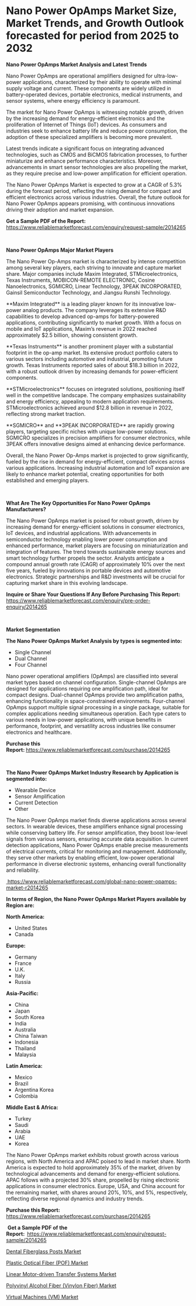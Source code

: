 <p><h1>Nano Power OpAmps Market Size, Market Trends, and Growth Outlook forecasted for period from 2025 to 2032</h1></p><p><strong>Nano Power OpAmps Market Analysis and Latest Trends</strong></p>
<p><p>Nano Power OpAmps are operational amplifiers designed for ultra-low-power applications, characterized by their ability to operate with minimal supply voltage and current. These components are widely utilized in battery-operated devices, portable electronics, medical instruments, and sensor systems, where energy efficiency is paramount. </p><p>The market for Nano Power OpAmps is witnessing notable growth, driven by the increasing demand for energy-efficient electronics and the proliferation of Internet of Things (IoT) devices. As consumers and industries seek to enhance battery life and reduce power consumption, the adoption of these specialized amplifiers is becoming more prevalent. </p><p>Latest trends indicate a significant focus on integrating advanced technologies, such as CMOS and BiCMOS fabrication processes, to further miniaturize and enhance performance characteristics. Moreover, advancements in smart sensor technologies are also propelling the market, as they require precise and low-power amplification for efficient operation. </p><p>The Nano Power OpAmps Market is expected to grow at a CAGR of 5.3% during the forecast period, reflecting the rising demand for compact and efficient electronics across various industries. Overall, the future outlook for Nano Power OpAmps appears promising, with continuous innovations driving their adoption and market expansion.</p></p>
<p><strong>Get a Sample PDF of the Report:&nbsp;</strong> <a href="https://www.reliablemarketforecast.com/enquiry/request-sample/2014265?utm_campaign=2011&utm_medium=2&utm_source=Github&utm_content=ia&utm_term=17012025&utm_id=nano-power-opamps">https://www.reliablemarketforecast.com/enquiry/request-sample/2014265</a></p>
<p>&nbsp;</p>
<p><strong>Nano Power OpAmps Major Market Players</strong></p>
<p><p>The Nano Power Op-Amps market is characterized by intense competition among several key players, each striving to innovate and capture market share. Major companies include Maxim Integrated, STMicroelectronics, Texas Instruments, MOBICON-REMOTE ELECTRONIC, Cosine Nanoelectronics, SGMICRO, Linear Technology, 3PEAK INCORPORATED, Gainsil Semiconductor Technology, and Jiangsu Runshi Technology.</p><p>**Maxim Integrated** is a leading player known for its innovative low-power analog products. The company leverages its extensive R&D capabilities to develop advanced op-amps for battery-powered applications, contributing significantly to market growth. With a focus on mobile and IoT applications, Maxim’s revenue in 2022 reached approximately $2.5 billion, showing consistent growth.</p><p>**Texas Instruments** is another prominent player with a substantial footprint in the op-amp market. Its extensive product portfolio caters to various sectors including automotive and industrial, promoting future growth. Texas Instruments reported sales of about $18.3 billion in 2022, with a robust outlook driven by increasing demands for power-efficient components.</p><p>**STMicroelectronics** focuses on integrated solutions, positioning itself well in the competitive landscape. The company emphasizes sustainability and energy efficiency, appealing to modern application requirements. STMicroelectronics achieved around $12.8 billion in revenue in 2022, reflecting strong market traction.</p><p>**SGMICRO** and **3PEAK INCORPORATED** are rapidly growing players, targeting specific niches with unique low-power solutions. SGMICRO specializes in precision amplifiers for consumer electronics, while 3PEAK offers innovative designs aimed at enhancing device performance.</p><p>Overall, the Nano Power Op-Amps market is projected to grow significantly, fueled by the rise in demand for energy-efficient, compact devices across various applications. Increasing industrial automation and IoT expansion are likely to enhance market potential, creating opportunities for both established and emerging players.</p></p>
<p>&nbsp;</p>
<p><strong>What Are The Key Opportunities For Nano Power OpAmps Manufacturers?</strong></p>
<p><p>The Nano Power OpAmps market is poised for robust growth, driven by increasing demand for energy-efficient solutions in consumer electronics, IoT devices, and industrial applications. With advancements in semiconductor technology enabling lower power consumption and enhanced performance, market players are focusing on miniaturization and integration of features. The trend towards sustainable energy sources and smart technology further propels the sector. Analysts anticipate a compound annual growth rate (CAGR) of approximately 10% over the next five years, fueled by innovations in portable devices and automotive electronics. Strategic partnerships and R&D investments will be crucial for capturing market share in this evolving landscape.</p></p>
<p><strong>Inquire or Share Your Questions If Any Before Purchasing This Report:</strong> <a href="https://www.reliablemarketforecast.com/enquiry/pre-order-enquiry/2014265?utm_campaign=2011&utm_medium=2&utm_source=Github&utm_content=ia&utm_term=17012025&utm_id=nano-power-opamps">https://www.reliablemarketforecast.com/enquiry/pre-order-enquiry/2014265</a></p>
<p>&nbsp;</p>
<p><strong>Market Segmentation</strong></p>
<p><strong>The Nano Power OpAmps Market Analysis by types is segmented into:</strong></p>
<p><ul><li>Single Channel</li><li>Dual Channel</li><li>Four Channel</li></ul></p>
<p><p>Nano power operational amplifiers (OpAmps) are classified into several market types based on channel configuration. Single-channel OpAmps are designed for applications requiring one amplification path, ideal for compact designs. Dual-channel OpAmps provide two amplification paths, enhancing functionality in space-constrained environments. Four-channel OpAmps support multiple signal processing in a single package, suitable for complex applications needing simultaneous operation. Each type caters to various needs in low-power applications, with unique benefits in performance, footprint, and versatility across industries like consumer electronics and healthcare.</p></p>
<p><strong>Purchase this Report:&nbsp;</strong><a href="https://www.reliablemarketforecast.com/purchase/2014265?utm_campaign=2011&utm_medium=2&utm_source=Github&utm_content=ia&utm_term=17012025&utm_id=nano-power-opamps">https://www.reliablemarketforecast.com/purchase/2014265</a></p>
<p>&nbsp;</p>
<p><strong>The Nano Power OpAmps Market Industry Research by Application is segmented into:</strong></p>
<p><ul><li>Wearable Device</li><li>Sensor Amplification</li><li>Current Detection</li><li>Other</li></ul></p>
<p><p>The Nano Power OpAmps market finds diverse applications across several sectors. In wearable devices, these amplifiers enhance signal processing while conserving battery life. For sensor amplification, they boost low-level signals from various sensors, ensuring accurate data acquisition. In current detection applications, Nano Power OpAmps enable precise measurements of electrical currents, critical for monitoring and management. Additionally, they serve other markets by enabling efficient, low-power operational performance in diverse electronic systems, enhancing overall functionality and reliability.</p></p>
<p><a href="https://www.reliablemarketforecast.com/global-nano-power-opamps-market-r2014265?utm_campaign=2011&utm_medium=2&utm_source=Github&utm_content=ia&utm_term=17012025&utm_id=nano-power-opamps">&nbsp;https://www.reliablemarketforecast.com/global-nano-power-opamps-market-r2014265</a></p>
<p><strong>In terms of Region, the Nano Power OpAmps Market Players available by Region are:</strong></p>
<p>
    <p> <strong> North America: </strong>
        <ul>
            <li>United States</li>
            <li>Canada</li>
        </ul>
        </p> 
    <p> <strong> Europe: </strong>
        <ul>
            <li>Germany</li>
            <li>France</li>
            <li>U.K.</li>
            <li>Italy</li>
            <li>Russia</li>
        </ul>
        </p> 
    <p> <strong> Asia-Pacific: </strong>
        <ul>
            <li>China</li>
            <li>Japan</li>
            <li>South Korea</li>
            <li>India</li>
            <li>Australia</li>
            <li>China Taiwan</li>
            <li>Indonesia</li>
            <li>Thailand</li>
            <li>Malaysia</li>
        </ul>
        </p> 
    <p> <strong> Latin America: </strong>
        <ul>
            <li>Mexico</li>
            <li>Brazil</li>
            <li>Argentina Korea</li>
            <li>Colombia</li>
        </ul>
        </p> 
    <p> <strong> Middle East & Africa: </strong>
        <ul>
            <li>Turkey</li>
            <li>Saudi</li>
            <li>Arabia</li>
            <li>UAE</li>
            <li>Korea</li>
        </ul>
    </p>
    </p>
<p><p>The Nano Power OpAmps market exhibits robust growth across various regions, with North America and APAC poised to lead in market share. North America is expected to hold approximately 35% of the market, driven by technological advancements and demand for energy-efficient solutions. APAC follows with a projected 30% share, propelled by rising electronic applications in consumer electronics. Europe, USA, and China account for the remaining market, with shares around 20%, 10%, and 5%, respectively, reflecting diverse regional dynamics and industry trends.</p></p>
<p><strong>Purchase this Report: </strong><a href="https://www.reliablemarketforecast.com/purchase/2014265?utm_campaign=2011&utm_medium=2&utm_source=Github&utm_content=ia&utm_term=17012025&utm_id=nano-power-opamps">https://www.reliablemarketforecast.com/purchase/2014265</a></p>
<p>&nbsp;<strong>Get a Sample PDF of the Report:&nbsp;&nbsp;</strong><a href="https://www.reliablemarketforecast.com/enquiry/request-sample/2014265?utm_campaign=2011&utm_medium=2&utm_source=Github&utm_content=ia&utm_term=17012025&utm_id=nano-power-opamps">https://www.reliablemarketforecast.com/enquiry/request-sample/2014265</a></p>
<p><strong></strong></p>
<p><p><a href="https://www.linkedin.com/pulse/dental-fiberglass-posts-market-soar-92-cagr-from-2025--drbxc?utm_campaign=2011&utm_medium=2&utm_source=Github&utm_content=ia&utm_term=17012025&utm_id=nano-power-opamps">Dental Fiberglass Posts Market</a></p><p><a href="https://www.linkedin.com/pulse/growth-journey-plastic-optical-fiber-pof-market-uncovering-wkq5c?utm_campaign=2011&utm_medium=2&utm_source=Github&utm_content=ia&utm_term=17012025&utm_id=nano-power-opamps">Plastic Optical Fiber (POF) Market</a></p><p><a href="https://www.linkedin.com/pulse/key-trends-driving-linear-motor-driven-transfer-systems-a0l6f?utm_campaign=2011&utm_medium=2&utm_source=Github&utm_content=ia&utm_term=17012025&utm_id=nano-power-opamps">Linear Motor-driven Transfer Systems Market</a></p><p><a href="https://www.linkedin.com/pulse/polyvinyl-alcohol-fiber-vinylon-market-forecasted-from-uoiec?utm_campaign=2011&utm_medium=2&utm_source=Github&utm_content=ia&utm_term=17012025&utm_id=nano-power-opamps">Polyvinyl Alcohol Fiber (Vinylon Fiber) Market</a></p><p><a href="https://www.linkedin.com/pulse/global-virtual-machines-vm-market-size-growth-outlook-xc2af?utm_campaign=2011&utm_medium=2&utm_source=Github&utm_content=ia&utm_term=17012025&utm_id=nano-power-opamps">Virtual Machines (VM) Market</a></p></p>